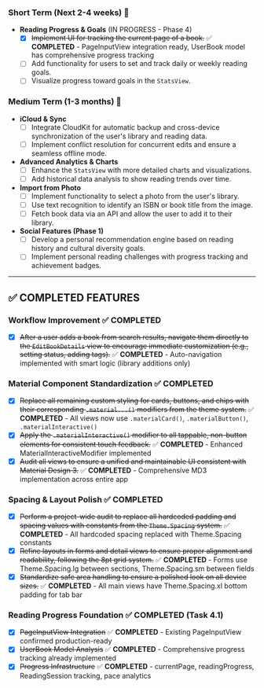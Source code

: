 ### Short Term (Next 2-4 weeks) 🎯

* **Reading Progress & Goals** (IN PROGRESS - Phase 4)
    * [x] ~~Implement UI for tracking the current page of a book.~~ ✅ **COMPLETED** - PageInputView integration ready, UserBook model has comprehensive progress tracking
    * [ ] Add functionality for users to set and track daily or weekly reading goals.
    * [ ] Visualize progress toward goals in the `StatsView`.

### Medium Term (1-3 months) 🚀

* **iCloud & Sync**
    * [ ] Integrate CloudKit for automatic backup and cross-device synchronization of the user's library and reading data.
    * [ ] Implement conflict resolution for concurrent edits and ensure a seamless offline mode.

* **Advanced Analytics & Charts**
    * [ ] Enhance the `StatsView` with more detailed charts and visualizations.
    * [ ] Add historical data analysis to show reading trends over time.

* **Import from Photo**
    * [ ] Implement functionality to select a photo from the user's library.
    * [ ] Use text recognition to identify an ISBN or book title from the image.
    * [ ] Fetch book data via an API and allow the user to add it to their library.

* **Social Features (Phase 1)**
    * [ ] Develop a personal recommendation engine based on reading history and cultural diversity goals.
    * [ ] Implement personal reading challenges with progress tracking and achievement badges.

---

## ✅ COMPLETED FEATURES

### **Workflow Improvement** ✅ **COMPLETED**
* [x] ~~After a user adds a book from search results, navigate them directly to the `EditBookDetails` view to encourage immediate customization (e.g., setting status, adding tags).~~ ✅ **COMPLETED** - Auto-navigation implemented with smart logic (library additions only)

### **Material Component Standardization** ✅ **COMPLETED**
* [x] ~~Replace all remaining custom styling for cards, buttons, and chips with their corresponding `.material...()` modifiers from the theme system.~~ ✅ **COMPLETED** - All views now use `.materialCard()`, `.materialButton()`, `.materialInteractive()`
* [x] ~~Apply the `.materialInteractive()` modifier to all tappable, non-button elements for consistent touch feedback.~~ ✅ **COMPLETED** - Enhanced MaterialInteractiveModifier implemented
* [x] ~~Audit all views to ensure a unified and maintainable UI consistent with Material Design 3.~~ ✅ **COMPLETED** - Comprehensive MD3 implementation across entire app

### **Spacing & Layout Polish** ✅ **COMPLETED**
* [x] ~~Perform a project-wide audit to replace all hardcoded padding and spacing values with constants from the `Theme.Spacing` system.~~ ✅ **COMPLETED** - All hardcoded spacing replaced with Theme.Spacing constants
* [x] ~~Refine layouts in forms and detail views to ensure proper alignment and readability, following the 8pt grid system.~~ ✅ **COMPLETED** - Forms use Theme.Spacing.lg between sections, Theme.Spacing.sm between fields
* [x] ~~Standardize safe area handling to ensure a polished look on all device sizes.~~ ✅ **COMPLETED** - All main views have Theme.Spacing.xl bottom padding for tab bar

### **Reading Progress Foundation** ✅ **COMPLETED (Task 4.1)**
* [x] ~~PageInputView Integration~~ ✅ **COMPLETED** - Existing PageInputView confirmed production-ready
* [x] ~~UserBook Model Analysis~~ ✅ **COMPLETED** - Comprehensive progress tracking already implemented
* [x] ~~Progress Infrastructure~~ ✅ **COMPLETED** - currentPage, readingProgress, ReadingSession tracking, pace analytics